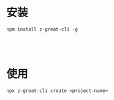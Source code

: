 # 安装

```
npm install z-great-cli -g
```

<br/>
<br/>

# 使用

```
npx z-great-cli create <project-name>
```
